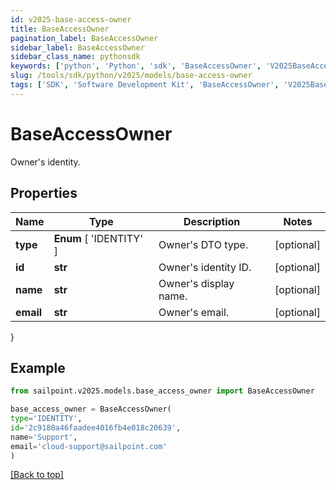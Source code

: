 ```yaml
---
id: v2025-base-access-owner
title: BaseAccessOwner
pagination_label: BaseAccessOwner
sidebar_label: BaseAccessOwner
sidebar_class_name: pythonsdk
keywords: ['python', 'Python', 'sdk', 'BaseAccessOwner', 'V2025BaseAccessOwner'] 
slug: /tools/sdk/python/v2025/models/base-access-owner
tags: ['SDK', 'Software Development Kit', 'BaseAccessOwner', 'V2025BaseAccessOwner']
---
```


# BaseAccessOwner

Owner's identity.

## Properties

Name | Type | Description | Notes
------------ | ------------- | ------------- | -------------
**type** |  **Enum** [  'IDENTITY' ] | Owner's DTO type. | [optional] 
**id** | **str** | Owner's identity ID. | [optional] 
**name** | **str** | Owner's display name. | [optional] 
**email** | **str** | Owner's email. | [optional] 
}

## Example

```python
from sailpoint.v2025.models.base_access_owner import BaseAccessOwner

base_access_owner = BaseAccessOwner(
type='IDENTITY',
id='2c9180a46faadee4016fb4e018c20639',
name='Support',
email='cloud-support@sailpoint.com'
)

```
[[Back to top]](#) 

